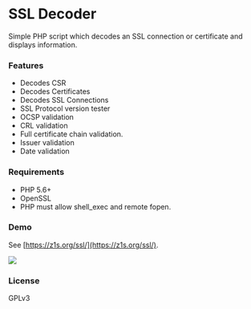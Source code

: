 # SSL Decoder

Simple PHP script which decodes an SSL connection or certificate and displays information.

### Features

- Decodes CSR
- Decodes Certificates
- Decodes SSL Connections
- SSL Protocol version tester
- OCSP validation
- CRL validation
- Full certificate chain validation.
- Issuer validation
- Date validation

### Requirements

- PHP 5.6+
- OpenSSL
- PHP must allow shell_exec and remote fopen.

### Demo

See [https://z1s.org/ssl/](https://z1s.org/ssl/).

<a href="https://z1s.org/ssl/"><img src="http://i.imgur.com/R1BQlLVm.png" /></a>

### License

GPLv3
